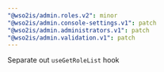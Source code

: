 ```yaml
---
"@wso2is/admin.roles.v2": minor
"@wso2is/admin.console-settings.v1": patch
"@wso2is/admin.administrators.v1": patch
"@wso2is/admin.validation.v1": patch
---
```


Separate out `useGetRoleList` hook
